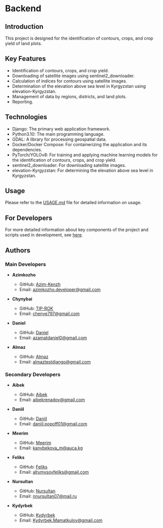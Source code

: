 # Backend

## Introduction

This project is designed for the identification of contours, crops, and crop yield of land plots.

## Key Features

- Identification of contours, crops, and crop yield.
- Downloading of satellite images using sentinel2_downloader.
- Calculation of indices for contours using satellite images.
- Determination of the elevation above sea level in Kyrgyzstan using elevation-Kyrgyzstan.
- Management of data by regions, districts, and land plots.
- Reporting.

## Technologies

- Django: The primary web application framework.
- Python3.10: The main programming language.
- GDAL: A library for processing geospatial data.
- Docker/Docker Compose: For containerizing the application and its dependencies.
- PyTorch/YOLOv8: For training and applying machine learning models for the identification of contours, crops, and crop
  yield.
- sentinel2_downloader: For downloading satellite images.
- elevation-Kyrgyzstan: For determining the elevation above sea level in Kyrgyzstan.

## Usage

Please refer to the [USAGE.md](USAGE.md) file for detailed information on usage.

## For Developers

For more detailed information about key components of the project and scripts used in development,
see [here](DEVELOPER.md).

## Authors

### Main Developers

- **Azimkozho**
    * GitHub: [Azim-Kenzh](https://github.com/Azim-Kenzh)
    * Email: <azimkozho.developer@gmail.com>


- **Chynybai**
    * GitHub: [TIP-ROK](https://github.com/TIP-ROK)
    * Email: <chenye797@gmail.com>


- **Daniel**
    * GitHub: [Daniel](https://github.com/azamatdaniel0)
    * Email: <azamatdaniel0@gmail.com>


- **Almaz**
    * GitHub: [Almaz](https://github.com/sharshenaliev)
    * Email: <almaztestdjango@gmail.com>

### Secondary Developers

- **Aibek**
    * GitHub: [Aibek](https://github.com/RikiTwiki)
    * Email: <aibekrenadov@gmail.com>


- **Daniil**
    * GitHub: [Daniil](https://github.com/daniilpopoff)
    * Email: <daniil.popoff01@gmail.com>


- **Meerim**
    * GitHub: [Meerim](https://github.com/meerimkanybekova)
    * Email: <kanybekova_m@auca.kg>


- **Feliks**
    * GitHub: [Feliks](https://github.com/feliksKdm)
    * Email: <altymysovfeliks@gmail.com>


- **Nursultan**
    * GitHub: [Nursultan](https://github.com/Nursmen)
    * Email: <nnursultan07@mail.ru>

- **Kydyrbek**
    * GitHub: [Kydyrbek](https://github.com/Kydyrbek97)
    * Email: <Kydyrbek.Mamatkulov@gmail.com>
